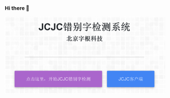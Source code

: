 ### Hi there 👋

![JCJC人工智能错别字检测系统](https://github.com/textproofreading/textproofreading/blob/master/Screenshot_2020-07-18%20JCJC%E9%94%99%E5%88%AB%E5%AD%97%E6%A3%80%E6%B5%8B-JCJC%E9%94%99%E5%88%AB%E5%AD%97%E5%9C%A8%E7%BA%BF%E6%A3%80%E6%B5%8B.png?raw=true)


<!--
**textproofreading/textproofreading** is a ✨ _special_ ✨ repository because its `README.md` (this file) appears on your GitHub profile.

Here are some ideas to get you started:

- 🔭 I’m currently working on ...
- 🌱 I’m currently learning ...
- 👯 I’m looking to collaborate on ...
- 🤔 I’m looking for help with ...
- 💬 Ask me about ...
- 📫 How to reach me: ...
- 😄 Pronouns: ...
- ⚡ Fun fact: ...
-->

